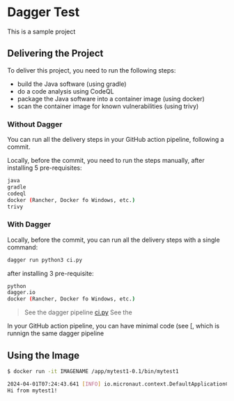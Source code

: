 # Dagger Test

This is a sample project


## Delivering the Project

To deliver this project, you need to run the following steps:

* build the Java software (using gradle)
* do a code analysis using CodeQL
* package the Java software into a container image (using docker)
* scan the container image for known vulnerabilities (using trivy)


### Without Dagger

You can run all the delivery steps in your GitHub action pipeline, following a commit.

Locally, before the commit, you need to run the steps manually, after installing 5 pre-requisites:
```bash
java
gradle
codeql
docker (Rancher, Docker fo Windows, etc.)
trivy
```


### With Dagger

Locally, before the commit, you can run all the delivery steps with a single command:
```bash
dagger run python3 ci.py
```
after installing 3 pre-requisite:
```bash
python
dagger.io
docker (Rancher, Docker fo Windows, etc.)
```
> See the dagger pipeline [ci.py](./ci.py)
> See the 

In your GitHub action pipeline, you can have minimal code (see [, 
which is runnign the same dagger pipeline



## Using the Image
```bash
$ docker run -it IMAGENAME /app/mytest1-0.1/bin/mytest1

2024-04-01T07:24:43.641 [INFO] io.micronaut.context.DefaultApplicationContext$RuntimeConfiguredEnvironment - Established active environments: [cli]
Hi from mytest1!
```
